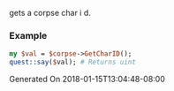 gets a corpse char i d.
### Example

```perl
my $val = $corpse->GetCharID();
quest::say($val); # Returns uint
```


Generated On 2018-01-15T13:04:48-08:00